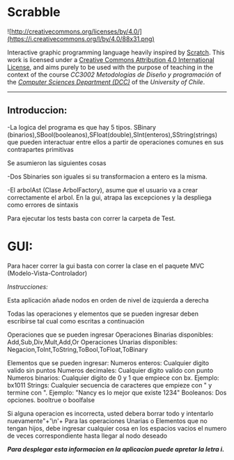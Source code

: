 # Scrabble

![http://creativecommons.org/licenses/by/4.0/](https://i.creativecommons.org/l/by/4.0/88x31.png)

Interactive graphic programming language heavily inspired by 
[Scratch](https://scratch.mit.edu).
This work is licensed under a
[Creative Commons Attribution 4.0 International License](http://creativecommons.org/licenses/by/4.0/), 
and aims purely to be used with the purpose of teaching in the context of the course 
_CC3002 Metodologías de Diseño y programación_ of the 
[_Computer Sciences Department (DCC)_](https://www.dcc.uchile.cl) of the 
_University of Chile_.

---



## Introduccion:

-La logica del programa es que hay 5 tipos. SBinary (binarios),SBool(booleanos),SFloat(double),SInt(enteros),SString(strings)
que pueden interactuar entre ellos a partir de operaciones comunes en sus contrapartes primitivas

Se asumieron las siguientes cosas 

-Dos Sbinaries son iguales si su transformacion a entero es la misma.

-El arbolAst (Clase ArbolFactory), asume que el usuario va a crear correctamente el arbol. En la gui, atrapa las excepciones y la despliega como errores de sintaxis

Para ejecutar los tests basta con correr la carpeta de Test.

# **GUI:**

Para hacer correr la gui basta con correr la clase en el paquete MVC (Modelo-Vista-Controlador)

_Instrucciones:_

Esta aplicación añade nodos en orden de nivel de izquierda a derecha

Todas las operaciones y elementos que se pueden ingresar deben escribirse tal cual como escritas a continuación

Operaciones que se pueden ingresar
Operaciones Binarias disponibles: Add,Sub,Div,Mult,Add,Or
Operaciones Unarias disponibles: Negacion,ToInt,ToString,ToBool,ToFloat,ToBinary

Elementos que se pueden ingresar:
Numeros enteros: Cualquier digito valido sin puntos
Numeros decimales: Cualquier digito valido con punto
Numeros binarios: Cualquier digito de 0 y 1 que empiece con bx. Ejemplo: bx1011
Strings: Cualquier secuencia de caracteres que empieze con " y termine con ". Ejemplo: "Nancy es lo mejor que existe 1234"
Booleanos: Dos opciones. booltrue o boolfalse

Si alguna operacion es incorrecta, usted debera borrar todo y intentarlo nuevamente"+'\n'+
Para las operaciones Unarias o Elementos que no tengan hijos, debe ingresar cualquier cosa en los espacios vacios el numero de veces correspondiente hasta llegar al nodo deseado


**_Para desplegar esta informacion en la aplicacion puede apretar la letra i._**
